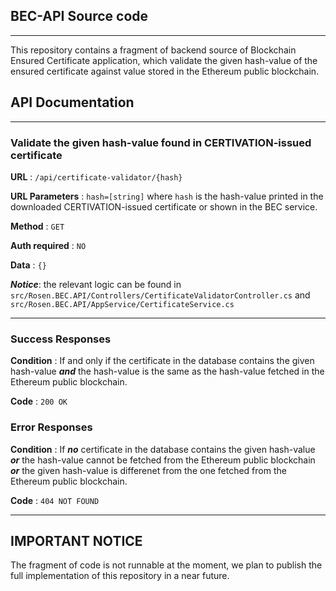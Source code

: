﻿## BEC-API Source code

___
This repository contains a fragment of backend source of Blockchain Ensured Certificate application, which validate the given hash-value of the ensured certificate against value stored in the Ethereum public blockchain.

## API Documentation

___

### Validate the given hash-value found in CERTIVATION-issued certificate

**URL** : `/api/certificate-validator/{hash}`

**URL Parameters** : `hash=[string]` where `hash` is the hash-value printed in the downloaded CERTIVATION-issued certificate or shown in the BEC service.

**Method** : `GET`

**Auth required** : `NO`

**Data** : `{}`

__*Notice*__: the relevant logic can be found in `src/Rosen.BEC.API/Controllers/CertificateValidatorController.cs` and `src/Rosen.BEC.API/AppService/CertificateService.cs`

___

### Success Responses

**Condition** : If and only if the certificate in the database contains the given hash-value __*and*__ the hash-value is the same as the hash-value fetched in the Ethereum public blockchain.

**Code** : `200 OK`

### Error Responses

**Condition** : If __*no*__ certificate in the database contains the given hash-value __*or*__ the hash-value cannot be fetched from the Ethereum public blockchain __*or*__ the given hash-value is differenet from the one fetched from the Ethereum public blockchain.

**Code** : `404 NOT FOUND`

___

## IMPORTANT NOTICE

The fragment of code is not runnable at the moment, we plan to publish the full implementation of this repository in a near future.
